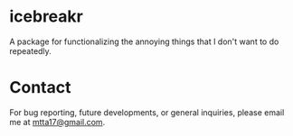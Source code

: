 # icebreakr

A package for functionalizing the annoying things that I don't want to do repeatedly. 

# Contact

For bug reporting, future developments, or general inquiries, please email me at mtta17@gmail.com. 
